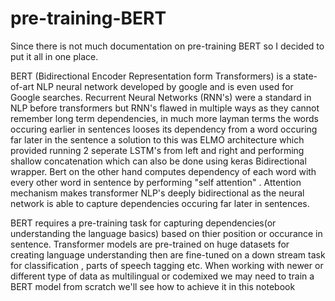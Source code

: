 # pre-training-BERT
Since there is not much documentation on pre-training BERT so I decided to put it all in one place.

BERT (Bidirectional Encoder Representation form Transformers) is a state-of-art NLP neural network developed by google and is even used for Google searches. Recurrent Neural Networks (RNN's) were a standard in NLP before transformers but RNN's flawed in multiple ways as they cannot remember long term dependencies, in much more layman terms the words occuring earlier in sentences looses its dependency from a word occuring far later in the sentence a solution to this was ELMO architecture which provided running 2 seperate LSTM's from left and right and performing shallow concatenation which can also be done using keras Bidirectional wrapper. Bert on the other hand computes dependency of each word with every other word in sentence by performing "self attention" . Attention mechanism makes transformer NLP's deeply bidirectional as the neural network is able to capture dependencies occuring far later in sentences.

BERT requires a pre-training task for capturing dependencies(or understanding the language basics) based on thier position or occurance in sentence. Transformer models are pre-trained on huge datasets for creating language understanding then are fine-tuned on a down stream task for classification , parts of speech tagging etc. When working with newer or different type of data as multilingual or codemixed we may need to train a BERT model from scratch we'll see how to achieve it in this notebook
